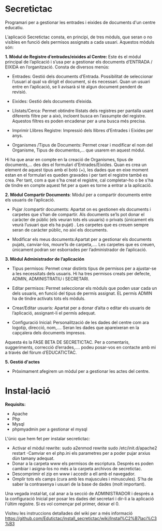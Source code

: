 Secretictac
===========

Programari per a gestionar les entrades i eixides de documents d'un centre educatiu.

L’aplicació Secretictac consta, en principi, de tres mòduls, que seran o no visibles en funció dels permisos assignats a cada usuari. Aquestos mòduls són:

**1. Mòdul de Registre d’entrades/eixides al Centre:** Este és el mòdul principal de l’aplicació i s’usa per a gestionar els documents d’ENTRADA / EIXIDA en l’organització. Consta de diversos menús:

- Entrades: Gestió dels documents d’Entrada. Possibilitat de seleccionar l’usuari al qual va dirigit el document, si és necessari. Quan un usuari entre en l’aplicació, se li avisarà si té algun document pendent de revisió.

- Eixides: Gestió dels documents d’eixida.

- Llistats/Cerca: Permet obtindre llistats dels registres per pantalla usant diferents filtre per a això, incloent busca en l’assumpte del registre. Aquestos filtres es poden encadenar per a una busca més precisa.

- Imprimir Llibres Registre: Impressió dels llibres d’Entrades i Eixides per anys.

- Organismes /Tipus de Documents: Permet crear i modificar el nom del Organisme, Tipus de documentos,... que usarem en aquest mòdul.

Hi ha que anar en compte en la creació de Organismes, tipus de documents,... des des el formulari d'Entrades/Eixides. Quan es crea un element de aquest tipus amb el botó (+), les dades que en eixe moment estan en el formulari es queden gravades i per tant el registre també es crea. Per tant, com a que s'ha creat el registre, cal completar-ho o be s'ha de tindre en compte aquest fet per a quen es torne a entrar a la aplicació.

**2. Mòdul Compartir Documents**: Mòdul per a compartir documents entre els usuaris de l’aplicació.

- Pujar /compartir documents: Apartat on es gestionen els documents i carpetes que s’han de compartir. Als documents se’ls pot donar el caràcter de públic (els veuran tots els usuaris) o privats (únicament els veurà l’usuari que els ha pujat) . Les carpetes que es creuen sempre seran de caràcter públic, no així els documents.

- Modificar els meus documents:Apartat per a gestionar els documents pujats, canviar-los, moure’ls de carpeta,.... Les carpetes que es creuen, únicament podran ser esborrades per l’administrador de l’aplicació.

**3. Mòdul Administrador de l’aplicación**

- Tipus permisos: Permet crear distints tipus de permisos per a ajustar-se a les necessitats dels usuaris. Hi ha tres permisos creats per defecte, ADMIN, ADMINISTRATIU i SECRETARI.

- Editar permisos: Permet seleccionar els mòduls que poden usar cada un dels usuaris, en funció del tipus de permís assignat. EL permís ADMIN ha de tindre activats tots els mòduls.

- Crear/Editar usuaris: Apartat per a donar d’alta o editar els usuaris de l’aplicació, assignant-li el permís adequat.

- Configuració Inicial: Personalització de les dades del centre com ara logotip, direcció, nom,.... Seran les dades que apareixeran en la capçalera dels documents impresos.

Aquesta és la FASE BETA DE SECRETICTAC. Per a comentaris, suggeriments, correcció d’errades,.... podeu posar-vos en contacte amb mi a través del fòrum d’EDUCATICTAC.

**5. Gestió d'actes**

- Pròximament afegirem un mòdul per a gestionar les actes del centre.

Instal·lació
============

**Requisits:**
- Apache
- Php
- Mysql
- phpmyadmin per a gestionar el mysql

L'únic que hem fet per instalar secretictac:
- Activar el mòdul rewrite:
             sudo a2enmod rewrite
             sudo /etc/init.d/apache2 restart
-Camviar en el php.ini els parametres per a poder pujar arxius dùn tamany adequat.
- Donar a la carpeta www els permisos de escriptura. Després es poden cambiar i asigna-los no més a la carpeta archivos de secretictac.
- Descomprimir el zip en www i accedir a ell amb el navegador.
- Omplir tots els camps (cura amb les majuscules i minuscules). S'ha de saber la contrasenya i usuari de la base de dades (molt important).

Una vegada instal·lat, cal anar a la secció de ADMINISTRADOR i després a la configuració Inicial per posar les dades del secretari i dir-li a la aplicació l'últim registre. Si es vol començar pel primer, deixar el 0.

Visiteu les instruccions detallades del wiki per a més informació https://github.com/Edutictac/install_secretictac/wiki/Instal%C2%B7laci%C3%B3
